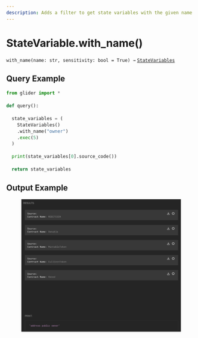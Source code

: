 ```yaml
---
description: Adds a filter to get state variables with the given name
---
```


# StateVariable.with\_name()

`with_name(name: str, sensitivity: bool = True) →` [`StateVariables`](./)

## Query Example

```python
from glider import *

def query():

  state_variables = (
    StateVariables()
    .with_name("owner")
    .exec(5)
  )

  print(state_variables[0].source_code())

  return state_variables
```

## Output Example

<figure><img src="../../../../.gitbook/assets/image (2) (1).png" alt=""><figcaption></figcaption></figure>

